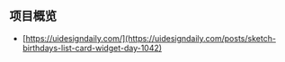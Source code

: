 ## 项目概览

- [https://uidesigndaily.com/](https://uidesigndaily.com/posts/sketch-birthdays-list-card-widget-day-1042)
